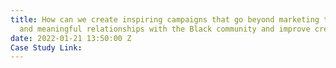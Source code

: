 ```yaml
---
title: How can we create inspiring campaigns that go beyond marketing to build lasting
  and meaningful relationships with the Black community and improve creative access?
date: 2022-01-21 13:50:00 Z
Case Study Link: 
---
```


